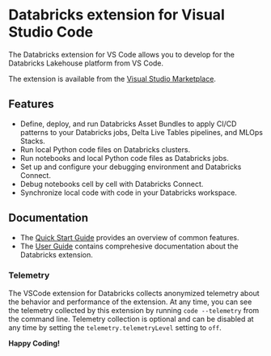 # Databricks extension for Visual Studio Code

The Databricks extension for VS Code allows you to develop for the Databricks Lakehouse platform from VS Code.

The extension is available from the [Visual Studio Marketplace](https://marketplace.visualstudio.com/itemdetails?itemName=databricks.databricks).

## Features

-   Define, deploy, and run Databricks Asset Bundles to apply CI/CD patterns to your Databricks jobs, Delta Live Tables pipelines, and MLOps Stacks.
-   Run local Python code files on Databricks clusters.
-   Run notebooks and local Python code files as Databricks jobs.
-   Set up and configure your debugging environment and Databricks Connect.
-   Debug notebooks cell by cell with Databricks Connect.
-   Synchronize local code with code in your Databricks workspace.

## Documentation

-   The [Quick Start Guide](DATABRICKS.quickstart.md) provides an overview
    of common features.
-   The [User Guide](https://docs.databricks.com/dev-tools/vscode-ext.html)
    contains comprehesive documentation about the Databricks extension.

### Telemetry

The VSCode extension for Databricks collects anonymized telemetry about the behavior and performance of the extension. At any time, you can see the telemetry collected by this extension by running `code --telemetry` from the command line. Telemetry collection is optional and can be disabled at any time by setting the `telemetry.telemetryLevel` setting to `off`.

**Happy Coding!**
